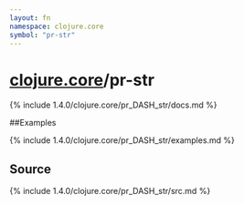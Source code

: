 ```yaml
---
layout: fn
namespace: clojure.core
symbol: "pr-str"
---
```


# [clojure.core](../)/pr-str

{% include 1.4.0/clojure.core/pr_DASH_str/docs.md %}

##Examples

{% include 1.4.0/clojure.core/pr_DASH_str/examples.md %}
## Source
{% include 1.4.0/clojure.core/pr_DASH_str/src.md %}

